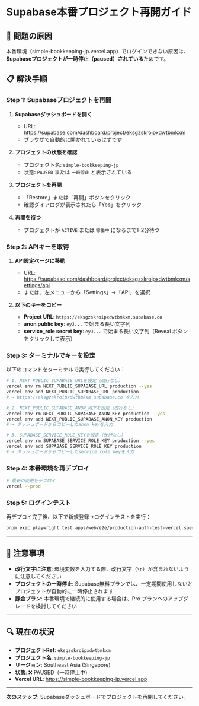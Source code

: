 # Supabase本番プロジェクト再開ガイド

## 🚨 問題の原因

本番環境（simple-bookkeeping-jp.vercel.app）でログインできない原因は、**Supabaseプロジェクトが一時停止（paused）されている**ためです。

## 📋 解決手順

### Step 1: Supabaseプロジェクトを再開

1. **Supabaseダッシュボードを開く**
   - URL: https://supabase.com/dashboard/project/eksgzskroipxdwtbmkxm
   - ブラウザで自動的に開かれているはずです

2. **プロジェクトの状態を確認**
   - プロジェクト名: `simple-bookkeeping-jp`
   - 状態: `PAUSED` または `一時停止` と表示されている

3. **プロジェクトを再開**
   - 「Restore」または「再開」ボタンをクリック
   - 確認ダイアログが表示されたら「Yes」をクリック

4. **再開を待つ**
   - プロジェクトが `ACTIVE` または `稼働中` になるまで1-2分待つ

### Step 2: APIキーを取得

1. **API設定ページに移動**
   - URL: https://supabase.com/dashboard/project/eksgzskroipxdwtbmkxm/settings/api
   - または、左メニューから「Settings」→「API」を選択

2. **以下のキーをコピー**
   - **Project URL**: `https://eksgzskroipxdwtbmkxm.supabase.co`
   - **anon public key**: `eyJ...` で始まる長い文字列
   - **service_role secret key**: `eyJ...` で始まる長い文字列（Reveal ボタンをクリックして表示）

### Step 3: ターミナルでキーを設定

以下のコマンドをターミナルで実行してください：

```bash
# 1. NEXT_PUBLIC_SUPABASE_URLを設定（改行なし）
vercel env rm NEXT_PUBLIC_SUPABASE_URL production --yes
vercel env add NEXT_PUBLIC_SUPABASE_URL production
# → https://eksgzskroipxdwtbmkxm.supabase.co を入力

# 2. NEXT_PUBLIC_SUPABASE_ANON_KEYを設定（改行なし）
vercel env rm NEXT_PUBLIC_SUPABASE_ANON_KEY production --yes
vercel env add NEXT_PUBLIC_SUPABASE_ANON_KEY production
# → ダッシュボードからコピーしたanon keyを入力

# 3. SUPABASE_SERVICE_ROLE_KEYを設定（改行なし）
vercel env rm SUPABASE_SERVICE_ROLE_KEY production --yes
vercel env add SUPABASE_SERVICE_ROLE_KEY production
# → ダッシュボードからコピーしたservice_role keyを入力
```

### Step 4: 本番環境を再デプロイ

```bash
# 最新の変更をデプロイ
vercel --prod
```

### Step 5: ログインテスト

再デプロイ完了後、以下で新規登録→ログインテストを実行：

```bash
pnpm exec playwright test apps/web/e2e/production-auth-test-vercel.spec.ts --project=chromium-desktop --headed
```

---

## 📝 注意事項

- **改行文字に注意**: 環境変数を入力する際、改行文字（`\n`）が含まれないように注意してください
- **プロジェクトの一時停止**: Supabase無料プランでは、一定期間使用しないとプロジェクトが自動的に一時停止されます
- **課金プラン**: 本番環境で継続的に使用する場合は、Pro プランへのアップグレードを検討してください

---

## 🔍 現在の状況

- **プロジェクトRef**: `eksgzskroipxdwtbmkxm`
- **プロジェクト名**: `simple-bookkeeping-jp`
- **リージョン**: Southeast Asia (Singapore)
- **状態**: ❌ PAUSED（一時停止中）
- **Vercel URL**: https://simple-bookkeeping-jp.vercel.app

---

**次のステップ**: Supabaseダッシュボードでプロジェクトを再開してください。
